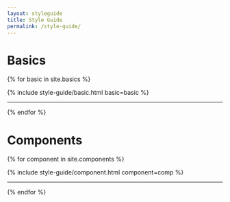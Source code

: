 ```yaml
---
layout: styleguide
title: Style Guide
permalink: /style-guide/
---
```


# Basics
{% for basic in site.basics %}
  <section id="{{ basic.title | slugify }}" class="guide-basic">
    {% include style-guide/basic.html basic=basic %}
  </section>
  <hr class="short-hr">
{% endfor %}

# Components
{% for component in site.components %}
  <section id="{{ component.title | slugify }}" class="guide-component">
    {% include style-guide/component.html component=comp %}
  </section>
  <hr class="short-hr">
{% endfor %}